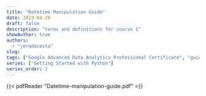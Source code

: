 ```yaml
---
title: "Datetime Manipulation Guide"
date: 2023-04-26
draft: false
description: "terms and definitions for course 1"
showAuthor: true
authors:
  - "jeradacosta"
slug:
tags: ["Google Advanced Data Analytics Professional Certificate", "guide", "python"]
series: ["Getting Started with Python"]
series_order: 2
---
```



{{< pdfReader "Datetime-manipulation-guide.pdf" >}}